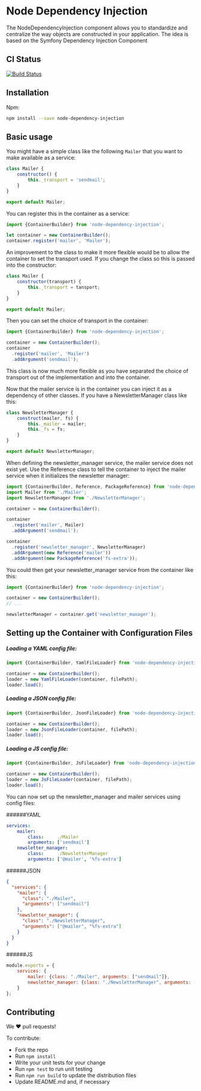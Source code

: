 Node Dependency Injection
===========

The NodeDependencyInjection component allows you to standardize and centralize the way objects are constructed in your application.
The idea is based on the Symfony Dependency Injection Component


CI Status
-------------

[![Build Status](https://travis-ci.org/zazoomauro/node-dependency-injection.svg?branch=master)](https://travis-ci.org/zazoomauro/node-dependency-injection)


Installation
------------

Npm:

```sh
npm install --save node-dependency-injection
```

Basic usage
-----------

You might have a simple class like the following `Mailer` that you want to make available as a service:

```js
class Mailer {
    constructor() {
        this._transport = 'sendmail';
    }
}

export default Mailer;
```

You can register this in the container as a service:

```js
import {ContainerBuilder} from 'node-dependency-injection';

let container = new ContainerBuilder();
container.register('mailer', 'Mailer');
```

An improvement to the class to make it more flexible would be to allow the container to set the transport used. If you change the class so this is passed into the constructor:

```js
class Mailer {
    constructor(transport) {
        this._transport = tansport;
    }
}

export default Mailer;
```

Then you can set the choice of transport in the container:

```js
import {ContainerBuilder} from 'node-dependency-injection';

container = new ContainerBuilder();
container
  .register('mailer', 'Mailer')
  .addArgument('sendmail');
```

This class is now much more flexible as you have separated the choice of transport out of the implementation and into the container.

Now that the mailer service is in the container you can inject it as a dependency of other classes. 
If you have a NewsletterManager class like this:

```js
class NewsletterManager {
    construct(mailer, fs) {
        this._mailer = mailer;
        this._fs = fs;
    }
}

export default NewsletterManager;
```

When defining the newsletter_manager service, the mailer service does not exist yet. 
Use the Reference class to tell the container to inject the mailer service when it initializes the newsletter manager:

```js
import {ContainerBuilder, Reference, PackageReference} from 'node-dependency-injection';
import Mailer from './Mailer';
import NewsletterManager from './NewsletterManager';

container = new ContainerBuilder();

container
  .register('mailer', Mailer)
  .addArgument('sendmail');

container
  .register('newsletter_manager', NewsletterManager)
  .addArgument(new Reference('mailer'))
  .addArgument(new PackageReference('fs-extra'));
```

You could then get your newsletter_manager service from the container like this:

```js
import {ContainerBuilder} from 'node-dependency-injection';

container = new ContainerBuilder();
// ...

newsletterManager = container.get('newsletter_manager');
```


Setting up the Container with Configuration Files
-------------------------------------------------

##### Loading a YAML config file:
```js
import {ContainerBuilder, YamlFileLoader} from 'node-dependency-injection';

container = new ContainerBuilder();
loader = new YamlFileLoader(container, filePath);
loader.load();
```

##### Loading a JSON config file:
```js
import {ContainerBuilder, JsonFileLoader} from 'node-dependency-injection';

container = new ContainerBuilder();
loader = new JsonFileLoader(container, filePath);
loader.load();
```

##### Loading a JS config file:
```js
import {ContainerBuilder, JsFileLoader} from 'node-dependency-injection';

container = new ContainerBuilder();
loader = new JsFileLoader(container, filePath);
loader.load();
```

You can now set up the newsletter_manager and mailer services using config files:

######YAML
```yaml
services:
    mailer:
        class:     ./Mailer
        arguments: ['sendmail']
    newsletter_manager:
        class:     ./NewsletterManager
        arguments: ['@mailer', '%fs-extra']
```

######JSON
```json
{
  "services": {
    "mailer": {
      "class": "./Mailer",
      "arguments": ["sendmail"]
    },
    "newsletter_manager": {
      "class": "./NewsletterManager",
      "arguments": ["@mailer", "%fs-extra"] 
    }
  }
}
```

######JS
```js
module.exports = {
    services: {
        mailer: {class: "./Mailer", arguments: ["sendmail"]},
        newsletter_manager: {class: "./NewsletterManager", arguments: ["@mailer", "%fs-extra"]}
    }
};
```

Contributing
------------

We :heart: pull requests!

To contribute:

- Fork the repo
- Run `npm install`
- Write your unit tests for your change
- Run `npm test` to run unit testing
- Run `npm run build` to update the distribution files
- Update README.md and, if necessary
